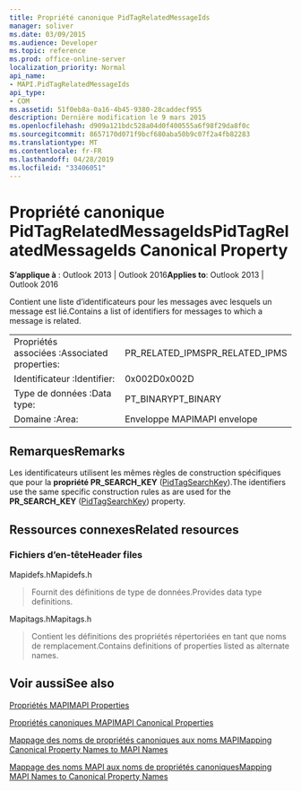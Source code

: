 ```yaml
---
title: Propriété canonique PidTagRelatedMessageIds
manager: soliver
ms.date: 03/09/2015
ms.audience: Developer
ms.topic: reference
ms.prod: office-online-server
localization_priority: Normal
api_name:
- MAPI.PidTagRelatedMessageIds
api_type:
- COM
ms.assetid: 51f0eb8a-0a16-4b45-9380-28caddecf955
description: Dernière modification le 9 mars 2015
ms.openlocfilehash: d909a121bdc528a04d0f400555a6f98f29da8f0c
ms.sourcegitcommit: 8657170d071f9bcf680aba50b9c07f2a4fb82283
ms.translationtype: MT
ms.contentlocale: fr-FR
ms.lasthandoff: 04/28/2019
ms.locfileid: "33406051"
---
```

# <a name="pidtagrelatedmessageids-canonical-property"></a><span data-ttu-id="0fb48-103">Propriété canonique PidTagRelatedMessageIds</span><span class="sxs-lookup"><span data-stu-id="0fb48-103">PidTagRelatedMessageIds Canonical Property</span></span>

  
  
<span data-ttu-id="0fb48-104">**S’applique à** : Outlook 2013 | Outlook 2016</span><span class="sxs-lookup"><span data-stu-id="0fb48-104">**Applies to**: Outlook 2013 | Outlook 2016</span></span> 
  
<span data-ttu-id="0fb48-105">Contient une liste d’identificateurs pour les messages avec lesquels un message est lié.</span><span class="sxs-lookup"><span data-stu-id="0fb48-105">Contains a list of identifiers for messages to which a message is related.</span></span>
  
|||
|:-----|:-----|
|<span data-ttu-id="0fb48-106">Propriétés associées :</span><span class="sxs-lookup"><span data-stu-id="0fb48-106">Associated properties:</span></span>  <br/> |<span data-ttu-id="0fb48-107">PR_RELATED_IPMS</span><span class="sxs-lookup"><span data-stu-id="0fb48-107">PR_RELATED_IPMS</span></span>  <br/> |
|<span data-ttu-id="0fb48-108">Identificateur :</span><span class="sxs-lookup"><span data-stu-id="0fb48-108">Identifier:</span></span>  <br/> |<span data-ttu-id="0fb48-109">0x002D</span><span class="sxs-lookup"><span data-stu-id="0fb48-109">0x002D</span></span>  <br/> |
|<span data-ttu-id="0fb48-110">Type de données :</span><span class="sxs-lookup"><span data-stu-id="0fb48-110">Data type:</span></span>  <br/> |<span data-ttu-id="0fb48-111">PT_BINARY</span><span class="sxs-lookup"><span data-stu-id="0fb48-111">PT_BINARY</span></span>  <br/> |
|<span data-ttu-id="0fb48-112">Domaine :</span><span class="sxs-lookup"><span data-stu-id="0fb48-112">Area:</span></span>  <br/> |<span data-ttu-id="0fb48-113">Enveloppe MAPI</span><span class="sxs-lookup"><span data-stu-id="0fb48-113">MAPI envelope</span></span>  <br/> |
   
## <a name="remarks"></a><span data-ttu-id="0fb48-114">Remarques</span><span class="sxs-lookup"><span data-stu-id="0fb48-114">Remarks</span></span>

<span data-ttu-id="0fb48-115">Les identificateurs utilisent les mêmes règles de construction spécifiques que pour la **propriété PR_SEARCH_KEY** ([PidTagSearchKey](pidtagsearchkey-canonical-property.md)).</span><span class="sxs-lookup"><span data-stu-id="0fb48-115">The identifiers use the same specific construction rules as are used for the **PR_SEARCH_KEY** ([PidTagSearchKey](pidtagsearchkey-canonical-property.md)) property.</span></span>
  
## <a name="related-resources"></a><span data-ttu-id="0fb48-116">Ressources connexes</span><span class="sxs-lookup"><span data-stu-id="0fb48-116">Related resources</span></span>

### <a name="header-files"></a><span data-ttu-id="0fb48-117">Fichiers d’en-tête</span><span class="sxs-lookup"><span data-stu-id="0fb48-117">Header files</span></span>

<span data-ttu-id="0fb48-118">Mapidefs.h</span><span class="sxs-lookup"><span data-stu-id="0fb48-118">Mapidefs.h</span></span>
  
> <span data-ttu-id="0fb48-119">Fournit des définitions de type de données.</span><span class="sxs-lookup"><span data-stu-id="0fb48-119">Provides data type definitions.</span></span>
    
<span data-ttu-id="0fb48-120">Mapitags.h</span><span class="sxs-lookup"><span data-stu-id="0fb48-120">Mapitags.h</span></span>
  
> <span data-ttu-id="0fb48-121">Contient les définitions des propriétés répertoriées en tant que noms de remplacement.</span><span class="sxs-lookup"><span data-stu-id="0fb48-121">Contains definitions of properties listed as alternate names.</span></span>
    
## <a name="see-also"></a><span data-ttu-id="0fb48-122">Voir aussi</span><span class="sxs-lookup"><span data-stu-id="0fb48-122">See also</span></span>



[<span data-ttu-id="0fb48-123">Propriétés MAPI</span><span class="sxs-lookup"><span data-stu-id="0fb48-123">MAPI Properties</span></span>](mapi-properties.md)
  
[<span data-ttu-id="0fb48-124">Propriétés canoniques MAPI</span><span class="sxs-lookup"><span data-stu-id="0fb48-124">MAPI Canonical Properties</span></span>](mapi-canonical-properties.md)
  
[<span data-ttu-id="0fb48-125">Mappage des noms de propriétés canoniques aux noms MAPI</span><span class="sxs-lookup"><span data-stu-id="0fb48-125">Mapping Canonical Property Names to MAPI Names</span></span>](mapping-canonical-property-names-to-mapi-names.md)
  
[<span data-ttu-id="0fb48-126">Mappage des noms MAPI aux noms de propriétés canoniques</span><span class="sxs-lookup"><span data-stu-id="0fb48-126">Mapping MAPI Names to Canonical Property Names</span></span>](mapping-mapi-names-to-canonical-property-names.md)

